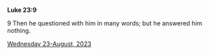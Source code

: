**Luke 23:9**

9 Then he questioned with him in many words; but he answered him nothing.

[Wednesday 23-August, 2023](https://getbible.life/kjv/Luke/23/9)
